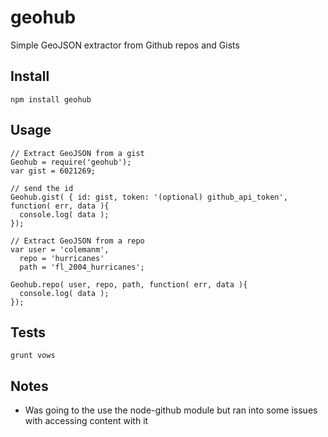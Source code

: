 geohub 
====

Simple GeoJSON extractor from Github repos and Gists

## Install

    npm install geohub

## Usage 

    // Extract GeoJSON from a gist 
    Geohub = require('geohub');
    var gist = 6021269;

    // send the id 
    Geohub.gist( { id: gist, token: '(optional) github_api_token', function( err, data ){
      console.log( data );
    });

    // Extract GeoJSON from a repo 
    var user = 'colemanm', 
      repo = 'hurricanes'
      path = 'fl_2004_hurricanes';

    Geohub.repo( user, repo, path, function( err, data ){
      console.log( data );
    });

## Tests 

    grunt vows

## Notes

  * Was going to the use the node-github module but ran into some issues with accessing content with it  
